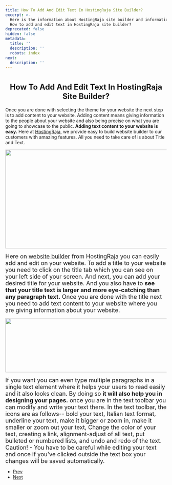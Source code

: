 ```yaml
---
title: How To Add And Edit Text In HostingRaja Site Builder?
excerpt: >-
  Here is the information about HostingRaja site builder and information about
  How to add and edit text in HostingRaja site builder?
deprecated: false
hidden: false
metadata:
  title: ''
  description: ''
  robots: index
next:
  description: ''
---
```

<div itemprop="articleBody">
    <h1 style="text-align: center;"><span style="font-size: x-large;"><strong>How To Add And Edit Text In HostingRaja Site Builder?</strong></span></h1>
    <p dir="ltr"> </p>
    <p>Once you are done with selecting the theme for your website the next step is to add content to your website. Adding content means giving information to the people about your website and also being precise on what you are going to showcase to the public. <strong>Adding text content to your website is easy.</strong> Here at <a href="https://www.hostingraja.in/hosting/compare-hosting-plans/">HostingRaja</a>, we provide easy to build website builder to our customers with amazing features. All you need to take care of is about Title and Text.</p>
    <p dir="ltr"><img style="display: block; margin-left: auto; margin-right: auto;" src="https://image.hostingraja.in/images/article/help/hostingraja-site-builder1.png" width="800" height="308" border="0" /></p>
    <p> </p>
    <p dir="ltr"><span style="font-size: large;">Here on <a href="https://www.hostingraja.in/website-builder" target="_blank" rel="noopener noreferrer">website builder</a> from HostingRaja you can easily add and edit on your website. To add a title to your website you need to click on the title tab which you can see on your left side of your screen. And next, you can add your desired title for your website. And you also have to <strong>see that your title text is larger and more eye-catching than any paragraph text.</strong> Once you are done with the title next you need to add text content to your website where you are giving information about your website.</span></p>
    <p> </p>
    <p dir="ltr"><img style="display: block; margin-left: auto; margin-right: auto;" src="https://image.hostingraja.in/images/article/help/hostingraja-site-builder2.png" width="800" height="169" border="0" /></p>
    <p> </p>
    <p dir="ltr"><span style="font-size: large;">If you want you can even type multiple paragraphs in a single text element where it helps your users to read easily and it also looks clean. By doing so <strong>it will also help you in designing your pages.</strong> once you are in the text toolbar you can modify and write your text there. In the text toolbar, the icons are as follows-- bold your text, Italian text format, underline your text, make it bigger or zoom in, make it smaller or zoom out your text, Change the color of your text, creating a link, alignment-adjust of all text, put bulleted or numbered lists, and undo and redo of the text. Caution! - You have to be careful while editing your text and once if you've clicked outside the text box your changes will be saved automatically. </span></p>
    <div> </div>
</div>
<ul class="pager pagenav">
    <li class="previous"> <a class="hasTooltip" title="How to Install SSL for particular Domain" aria-label="Previous article: How to Install SSL for particular Domain" href="/docs/how-to-install-ssl-for-particular-domain" rel="prev"> <span class="icon-chevron-left" aria-hidden="true"></span> <span aria-hidden="true">Prev</span> </a> </li>
    <li class="next"> <a class="hasTooltip" title="How to find DNS nameserver from whm panel" aria-label="Next article: How to find DNS nameserver from whm panel" href="/docs/how-to-find-dns-nameserver-from-whm-panel" rel="next"> <span aria-hidden="true">Next</span> <span class="icon-chevron-right" aria-hidden="true"></span> </a> </li>
</ul>
